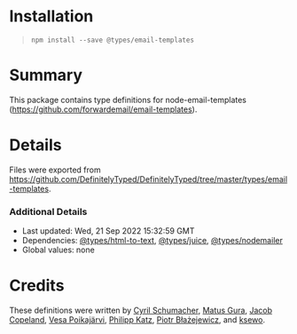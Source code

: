# Installation
> `npm install --save @types/email-templates`

# Summary
This package contains type definitions for node-email-templates (https://github.com/forwardemail/email-templates).

# Details
Files were exported from https://github.com/DefinitelyTyped/DefinitelyTyped/tree/master/types/email-templates.

### Additional Details
 * Last updated: Wed, 21 Sep 2022 15:32:59 GMT
 * Dependencies: [@types/html-to-text](https://npmjs.com/package/@types/html-to-text), [@types/juice](https://npmjs.com/package/@types/juice), [@types/nodemailer](https://npmjs.com/package/@types/nodemailer)
 * Global values: none

# Credits
These definitions were written by [Cyril Schumacher](https://github.com/cyrilschumacher), [Matus Gura](https://github.com/gurisko), [Jacob Copeland](https://github.com/blankstar85), [Vesa Poikajärvi](https://github.com/vesse), [Philipp Katz](https://github.com/qqilihq), [Piotr Błażejewicz](https://github.com/peterblazejewicz), and [ksewo](https://github.com/ksewo).
